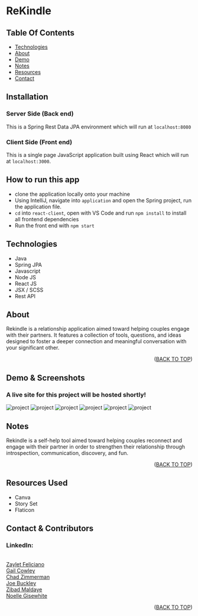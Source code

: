 # ReKindle

<div id="top"></div>

## Table Of Contents

- <a href="#lang">Technologies</a>
- <a href="#about">About</a>
- <a href="#demo">Demo</a>
- <a href="#notes">Notes</a>
- <a href="#resources">Resources</a>
- <a href="#contact">Contact</a>

## Installation

### Server Side (Back end)
This is a Spring Rest Data JPA environment which will run at `localhost:8080`

### Client Side (Front end)

This is a single page JavaScript application built using React which will run at `localhost:3000`.

## How to run this app

- clone the application locally onto your machine
- Using IntelliJ, navigate into `application` and open the Spring project, run the application file.
- `cd` into `react-client`, open with VS Code and run `npm install` to install all frontend dependencies
- Run the front end with `npm start`

<div id ="lang">

## Technologies

- Java
- Spring JPA
- Javascript
- Node JS
- React JS
- JSX / SCSS
- Rest API

<!-- About -->
<div id ="about">

## About

Rekindle is a relationship application aimed toward helping couples engage with their partners. It features a collection of tools, questions, and ideas designed to foster a deeper connection and meaningful conversation with your significant other.

<p align="right">(<a href="#top">BACK TO TOP</a>)</p>

<div id ="demo">

## Demo & Screenshots

### A live site for this project will be hosted shortly!

<img src='application/src/main/resources/static/images/rek-ss-01.png' border='0' alt='project'/>

<img src='application/src/main/resources/static/images/rek-ss-02.png' border='0' alt='project'/>

<img src='application/src/main/resources/static/images/rek-ss-03.png' border='0' alt='project'/>

<img src='application/src/main/resources/static/images/rek-ss-04.png' border='0' alt='project'/>

<img src='application/src/main/resources/static/images/rek-ss-05.png' border='0' alt='project'/>

<img src='application/src/main/resources/static/images/rek-ss-06.png' border='0' alt='project'/>


<div id ="notes">

## Notes

Rekindle is a self-help tool aimed toward helping couples reconnect and engage with their partner in order to strengthen their relationship through introspection, communication, discovery, and fun.

<p align="right">(<a href="#top">BACK TO TOP</a>)</p>

<div id ="resources">

## Resources Used

- Canva
- Story Set
- Flaticon

<div id="contact">

## Contact & Contributors

### LinkedIn:

<br><a href="https://www.linkedin.com/in/zayletfeliciano/">Zaylet Feliciano</a>
<br><a href="https://www.linkedin.com/in/11gailanne/">Gail Cowley</a>
<br><a href="https://www.linkedin.com/in/chad-zimmerman-4b4b35220/">Chad Zimmerman</a>
<br><a href="https://www.linkedin.com/in/joe-buckley-4358561a2/">Joe Buckley</a>
<br><a href="https://www.linkedin.com/in/zibad/">Zibad Maldaye</a>
<br><a href="https://www.linkedin.com/in/noellegisewhite/">Noelle Gisewhite</a>

<p align="right">(<a href="#top">BACK TO TOP</a>)</p>
